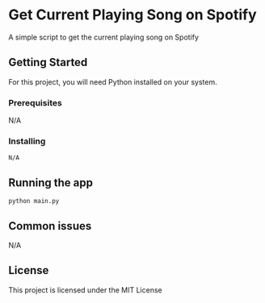 # Get Current Playing Song on Spotify 

A simple script to get the current playing song on Spotify

## Getting Started

For this project, you will need Python installed on your system.

### Prerequisites

N/A

### Installing

```
N/A
```

## Running the app

```
python main.py
```

## Common issues

N/A

## License

This project is licensed under the MIT License 
